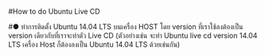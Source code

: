 
#How to do Ubuntu Live CD

#● ทำการติดตั้ง Ubuntu 14.04 LTS บนเครื่อง HOST
   โดย version ที่เราใช้ลงต้องเป็น version เดียวกับที่เราจะทำตัว Live CD (ตัวอย่างเช่น จะทำ Ubuntu live cd version 14.04 LTS เครื่อง Host ก็ต้องลงเป็น Ubuntu 14.04 LTS ด้วยเช่นกัน)
  
